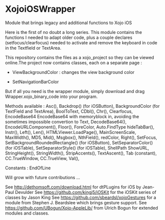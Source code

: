 XojoiOSWrapper
==============

Module that brings legacy and additional functions to Xojo iOS

Here is the first of no doubt a long series. This module contains the functions I needed to adapt older code, 
plus a couple declares (setfocus/clearfocus) needed to activate and remove the keyboard in code in the Textfield or TextArea.

This repository contains the files as a xojo_project so they can be viewed online.The project now contains classes, each on a separate page :

- ViewBackgroundColor : changes the view background color

- SetNavigationBarColor

But if all you need is the wrapper module, simply download and drag Wrapper.xojo_binary_code into your program.

Methods available : 
Asc(),
Backdrop() (for iOSButton),
BackgroundColor (for TextField and TextArea),
BoolToText,
CDbl(), 
Chr(),
Clearfocus,
EncodeBase64
EncodeBase64 with memoryblock in, avoiding the sometimes impossible convertion to Text,
DecodeBase64(),
EncodeURLComponent(),
Floor(),
ForeColor,
Auto.FindType
hideTabBar(),
Instr(),
Left(),
Len(),
HTMLViewer.LoadPage(),
MainScreenScale,
MaxWidth(),
MD5, 
Mid(),
Msgbox(),
NthField(),
redColor,
Right(),
SetFocus,
SetBackgroundRoundedRectangle() (for iOSButton),
SetSeparatorColor() (for iOSTable),
SetSeparatorStyle() (for iOSTable),
ShellPath
ShowURL,
StringHeight(),
StringWidth(),
StripAccents(),
TextAscent(),
Tab (constant),
CC.TrueWindow, CC.TrueView,
Val(),

Constants :
EndOfLine

Will grow with future contributions ...

See http://dethomsoft.com/download.html for dtPLugins for iOS by Jean-Paul Devulder 
See https://github.com/kingj5/iOSKit for the iOSKit series of classes by Jason King
See https://github.com/sbeardsl/xojoGestures for a module from Stephen J. Beardslee which brings gesture support.
See https://github.com/UBogun/Xojo-AppleLib/ from Ulrich Bogun for extended modules and classes.
